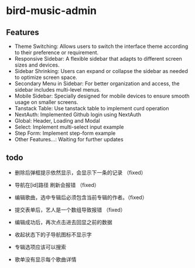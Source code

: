 # bird-music-admin



## Features

- Theme Switching: Allows users to switch the interface theme according to their preference or requirement.
- Responsive Sidebar: A flexible sidebar that adapts to different screen sizes and devices.
- Sidebar Shrinking: Users can expand or collapse the sidebar as needed to optimize screen space.
- Secondary Menu in Sidebar: For better organization and access, the sidebar includes multi-level menus.
- Mobile Sidebar: Specially designed for mobile devices to ensure smooth usage on smaller screens.
- Tanstack Table: Use tanstack table to implement curd operation
- NextAuth: Implemented Github login using NextAuth
- Global: Header, Loading and Modal
- Select: Implement multi-select input example
- Step Form: Implement step-form example
- Other Features...: Waiting for further updates


## todo
- 删除后弹框提示依然显示，会显示下一条的记录 （fixed）
- 导航在[id]路径 刷新会报错 （fixed）
- 编辑歌曲，选中专辑后必须包含当前专辑的作者。（fixed）
- 提交表单后，艺人是一个数组导致报错 （fixed）

- 编辑成功后，再次点击进去回显之前的数据
- 收起状态下的子导航图标不显示字
- 专辑选项应该可以搜索
- 歌单没有显示每个歌曲详情